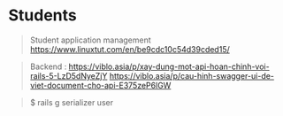 # Students
>Student application management
>https://www.linuxtut.com/en/be9cdc10c54d39cded15/

>Backend : 
>https://viblo.asia/p/xay-dung-mot-api-hoan-chinh-voi-rails-5-LzD5dNyeZjY
>https://viblo.asia/p/cau-hinh-swagger-ui-de-viet-document-cho-api-E375zeP6lGW

>$ rails g serializer user
